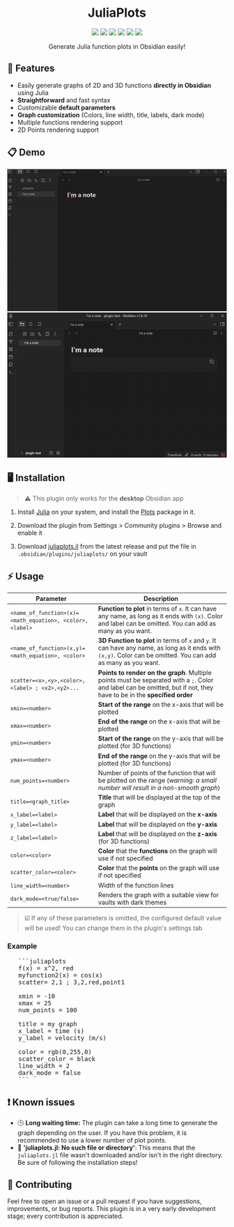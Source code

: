 <div align="center">
  <h1>JuliaPlots</h1>

  <img src="https://img.shields.io/github/v/release/ivnmansi/juliaplots?color=9558B2"> <img src="https://img.shields.io/github/release-date/ivnmansi/juliaplots?color=389826"> <img src="https://img.shields.io/github/downloads/ivnmansi/juliaplots/total?color=CB3C33"> <a href="https://obsidian.md/"><img src="https://img.shields.io/badge/Obsidian-483699?style=flat&logo=Obsidian&logoColor=white"></a> <img src="https://img.shields.io/badge/Julia-9558B2?style=flat&logo=julia&logoColor=white"> <a href="https://ko-fi.com/abbonexcore"><img src="https://img.shields.io/badge/Ko--fi-F16061?flat&logo=ko-fi&logoColor=white"></a>
  <p>Generate Julia function plots in Obsidian easily!</p>

</div>



## 🌟 Features
- Easily generate graphs of 2D and 3D functions **directly in Obsidian** using Julia
- **Straightforward** and fast syntax
- Customizable **default parameters**
- **Graph customization** (Colors, line width, title, labels, dark mode)
- Multiple functions rendering support
- 2D Points rendering support

## 📋 Demo

![Demo gif](demo/demo.gif)
![Demo 3D gif](demo/demo3D.gif)

## 🖥️ Installation
> ⚠️ This plugin only works for the **desktop** Obsidian app

1. Install [Julia](https://julialang.org/) on your system, and install the [Plots](https://docs.juliaplots.org/stable/) package in it.

2. Download the plugin from Settings > Community plugins > Browse and enable it

3. Download [juliaplots.jl](https://github.com/ivnmansi/juliaplots/releases) from the latest release and put the file in `.obsidian/plugins/juliaplots/` on your vault


## ⚡ Usage

| Parameter      | Description                                                           |
|----------------|-----------------------------------------------------------------------------------------------------------------------------------------------------|
| `<name_of_function>(x)=<math_equation>, <color>, <label>`| **Function to plot** in terms of `x`. It can have any name, as long as it ends with `(x)`. Color and label can be omitted. You can add as many as you want. |
| `<name_of_function>(x,y)=<math_equation>, <color>`| **3D Function to plot** in terms of `x` and `y`. It can have any name, as long as it ends with `(x,y)`. Color can be omitted. You can add as many as you want. |
| `scatter=<x>,<y>,<color>,<label> ; <x2>,<y2>...`| **Points to render on the graph**. Multiple points must be separated with a `;`. Color and label can be omitted, but if not, they have to be in the **specified order** |
| `xmin=<number>`| **Start of the range** on the x-axis that will be plotted |
| `xmax=<number>`| **End of the range** on the x-axis that will be plotted |
| `ymin=<number>`| **Start of the range** on the y-axis that will be plotted (for 3D functions) |
| `ymax=<number>`| **End of the range** on the y-axis that will be plotted (for 3D functions) |
| `num_points=<number>`| Number of points of the function that will be plotted on the range (*warning: a small number will result in a non-smooth graph*) |
| `title=<graph_title>`| **Title** that will be displayed at the top of the graph |
| `x_label=<label>`| **Label** that will be displayed on the **x-axis** |
| `y_label=<label>`| **Label** that will be displayed on the **y-axis** |
| `z_label=<label>`| **Label** that will be displayed on the **z-axis** (for 3D functions) |
| `color=<color>`| **Color** that the **functions** on the graph will use if not specified |
| `scatter_color=<color>`| **Color** that the **points** on the graph will use if not specified |
| `line_width=<number>`| Width of the function lines |
| `dark_mode=<true/false>` | Renders the graph with a suitable view for vaults with dark themes |

> ☑️ If any of these parameters is omitted, the configured default value will be used! You can change them in the plugin's settings tab

### Example

<pre>
   ```juliaplots
   f(x) = x^2, red
   myfunction2(x) = cos(x)
   scatter= 2,1 ; 3,2,red,point1

   xmin = -10
   xmax = 25
   num_points = 100

   title = my graph
   x_label = time (s)
   y_label = velocity (m/s)

   color = rgb(0,255,0)
   scatter_color = black
   line_width = 2
   dark_mode = false
   ```</pre>



## ❗ Known issues
- 🕒 **Long waiting time:** The plugin can take a long time to generate the graph depending on the user. If you have this problem, it is recommended to use a lower number of plot points.
- 📁 **'juliaplots.jl: No such file or directory'**: This means that the `juliaplots.jl` file wasn't downloaded and/or isn't in the right directory. Be sure of following the installation steps!


## 🤝 Contributing
Feel free to open an issue or a pull request if you have suggestions, improvements, or bug reports. This plugin is in a very early development stage; every contribution is appreciated.
